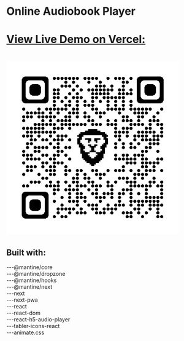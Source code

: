 # Online Audiobook Player

# [View Live Demo on Vercel:](https://www.oap.vercel.app)

# ![View Live Demo via QR code.](https://raw.githubusercontent.com/pytyN01/online-audiobook-player/main/public/oap.png)

## Built with:

---@mantine/core\
---@mantine/dropzone\
---@mantine/hooks\
---@mantine/next\
---next\
---next-pwa\
---react\
---react-dom\
---react-h5-audio-player\
---tabler-icons-react\
---animate.css
